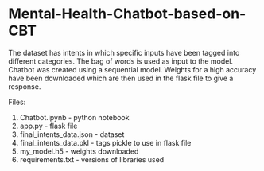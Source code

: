 # Mental-Health-Chatbot-based-on-CBT

The dataset has intents in which specific inputs have been tagged into different categories.
The bag of words is used as input to the model.
Chatbot was created using a sequential model.
Weights for a high accuracy have been downloaded which are then used in the flask file to give a response.

Files:

1. Chatbot.ipynb - python notebook 
2. app.py - flask file
3. final_intents_data.json - dataset
4. final_intents_data.pkl - tags pickle to use in flask file
5. my_model.h5 - weights downloaded
6. requirements.txt - versions of libraries used 
